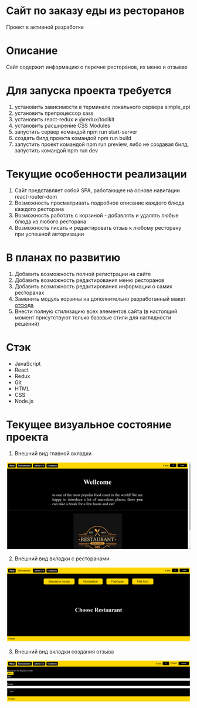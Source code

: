 # Сайт по заказу еды из ресторанов
Проект в активной разработке
# Описание
Сайт содержит информацию о перечне ресторанов, их меню и отзывах
# Для запуска проекта требуется
1) установить зависимости в терминале локального сервера simple_api
2) установить препроцессор sass
3) установить react-redux и @redux/toolkit
4) установить расширение CSS Modules
5) запустить сервер командой npm run start-server
6) создать билд проекта командой npm run build
7) запустить проект командой npm run preview,
либо не создавая билд, запустить командой npm run dev
# Текущие особенности реализации
1) Сайт представляет собой SPA, работающее на основе навигации react-router-dom
2) Возможность просматривать подробное описание каждого блюда каждого ресторана
3) Возможность работать с корзиной - добавлять и удалять любые блюда из любого ресторана
4) Возможность писать и редактировать отзыв к любому ресторану при успешной авторизации
# В планах по развитию
1) Добавить возможность полной регистрации на сайте
2) Добавить возможность редактирования меню ресторанов
3) Добавить возможность редактирования информации о самих ресторанах
4) Заменить модуль корзины на дополнительно разработанный макет <a href="https://github.com/RareMashiro/internVK/tree/project-progress">отсюда</a>
5) Внести полную стилизацию всех элементов сайта (в настоящий момент присутствуют только базовые стили для наглядности решений)
# Стэк
- JavaScript
- React
- Redux
- Git
- HTML
- CSS
- Node.js
# Текущее визуальное состояние проекта

1) Внешний вид главной вкладки

<img src='https://github.com/RareMashiro/ReactCourse/blob/main-hw/images/mainPage.png'/>

2) Внешний вид вкладки с ресторанами

<img src='https://github.com/RareMashiro/ReactCourse/blob/main-hw/images/restaurantPage.png'/>

3) Внешний вид вкладки создания отзыва

<img src='https://github.com/RareMashiro/ReactCourse/blob/main-hw/images/reviewPage.png'/>





